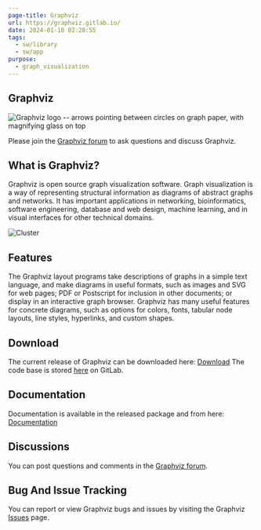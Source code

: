 ```yaml
---
page-title: Graphviz
url: https://graphviz.gitlab.io/
date: 2024-01-18 02:28:55
tags:
  - sw/library
  - sw/app
purpose:
  - graph_visualization
---
```

## Graphviz

![Graphviz logo -- arrows pointing between circles on graph paper, with magnifying glass on top](https://graphviz.gitlab.io/Resources/app.png)

Please join the [Graphviz forum](https://forum.graphviz.org/) to ask questions and discuss Graphviz.

## What is Graphviz?

Graphviz is open source graph visualization software. Graph visualization is a way of representing structural information as diagrams of abstract graphs and networks. It has important applications in networking, bioinformatics, software engineering, database and web design, machine learning, and in visual interfaces for other technical domains.

![Cluster](https://graphviz.gitlab.io/Gallery/directed/cluster.png)

## Features

The Graphviz layout programs take descriptions of graphs in a simple text language, and make diagrams in useful formats, such as images and SVG for web pages; PDF or Postscript for inclusion in other documents; or display in an interactive graph browser. Graphviz has many useful features for concrete diagrams, such as options for colors, fonts, tabular node layouts, line styles, hyperlinks, and custom shapes.

## Download

The current release of Graphviz can be downloaded here: [Download](https://graphviz.gitlab.io/download) The code base is stored [here](https://gitlab.com/graphviz/graphviz/) on GitLab.

## Documentation

Documentation is available in the released package and from here: [Documentation](https://graphviz.gitlab.io/documentation)

## Discussions

You can post questions and comments in the [Graphviz forum](https://forum.graphviz.org/).

## Bug And Issue Tracking

You can report or view Graphviz bugs and issues by visiting the Graphviz [Issues](https://gitlab.com/graphviz/graphviz/issues) page.